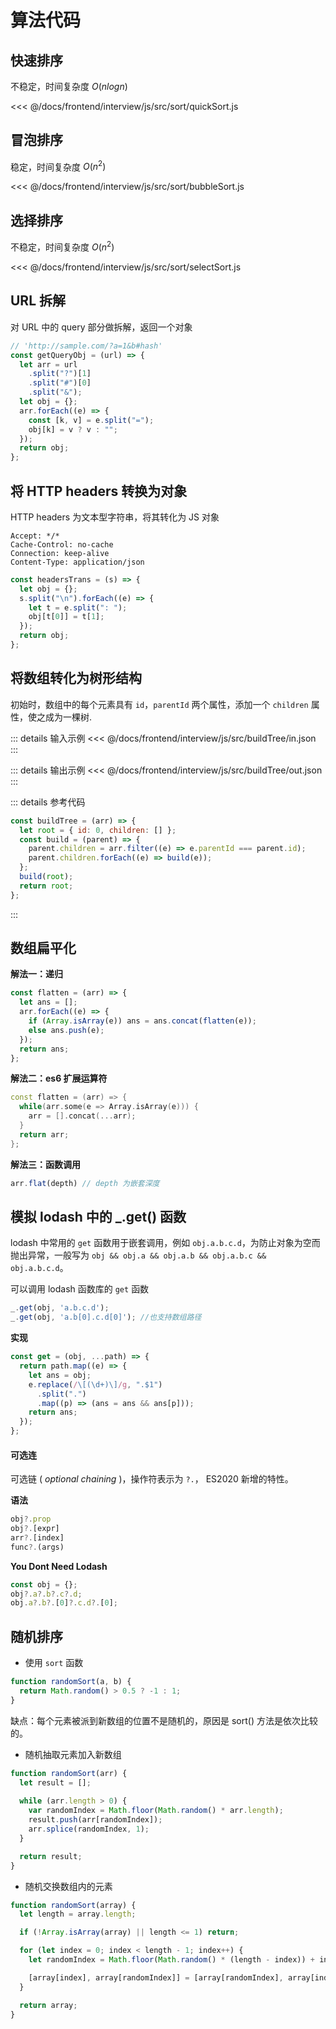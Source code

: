 # 算法代码

## 快速排序

不稳定，时间复杂度 $O(nlogn)$

<<< @/docs/frontend/interview/js/src/sort/quickSort.js

## 冒泡排序

稳定，时间复杂度 $O(n^2)$

<<< @/docs/frontend/interview/js/src/sort/bubbleSort.js

## 选择排序

不稳定，时间复杂度 $O(n^2)$

<<< @/docs/frontend/interview/js/src/sort/selectSort.js

## URL 拆解

对 URL 中的 query 部分做拆解，返回一个对象

```js
// 'http://sample.com/?a=1&b#hash'
const getQueryObj = (url) => {
  let arr = url
    .split("?")[1]
    .split("#")[0]
    .split("&");
  let obj = {};
  arr.forEach((e) => {
    const [k, v] = e.split("=");
    obj[k] = v ? v : "";
  });
  return obj;
};
```

## 将 HTTP headers 转换为对象

HTTP headers 为文本型字符串，将其转化为 JS 对象

```
Accept: */*
Cache-Control: no-cache
Connection: keep-alive
Content-Type: application/json
```

```js
const headersTrans = (s) => {
  let obj = {};
  s.split("\n").forEach((e) => {
    let t = e.split(": ");
    obj[t[0]] = t[1];
  });
  return obj;
};
```

## 将数组转化为树形结构

初始时，数组中的每个元素具有 `id`，`parentId` 两个属性，添加一个 `children` 属性，使之成为一棵树.

::: details 输入示例
<<< @/docs/frontend/interview/js/src/buildTree/in.json
:::

::: details 输出示例
<<< @/docs/frontend/interview/js/src/buildTree/out.json
:::

::: details 参考代码

```js
const buildTree = (arr) => {
  let root = { id: 0, children: [] };
  const build = (parent) => {
    parent.children = arr.filter((e) => e.parentId === parent.id);
    parent.children.forEach((e) => build(e));
  };
  build(root);
  return root;
};
```

:::

## 数组扁平化

**解法一：递归**

```js
const flatten = (arr) => {
  let ans = [];
  arr.forEach((e) => {
    if (Array.isArray(e)) ans = ans.concat(flatten(e));
    else ans.push(e);
  });
  return ans;
};
```

**解法二：es6 扩展运算符**

```cpp
const flatten = (arr) => {
  while(arr.some(e => Array.isArray(e))) {
    arr = [].concat(...arr);
  }
  return arr;
};
```

**解法三：函数调用**
```js
arr.flat(depth) // depth 为嵌套深度
```

## 模拟 lodash 中的 _.get() 函数

lodash 中常用的 `get` 函数用于嵌套调用，例如 `obj.a.b.c.d`，为防止对象为空而抛出异常，一般写为 `obj && obj.a && obj.a.b && obj.a.b.c && obj.a.b.c.d`。

可以调用 lodash 函数库的 `get` 函数

```js
_.get(obj, 'a.b.c.d');
_.get(obj, 'a.b[0].c.d[0]'); //也支持数组路径
```

**实现**

```js
const get = (obj, ...path) => {
  return path.map((e) => {
    let ans = obj;
    e.replace(/\[(\d+)\]/g, ".$1")
      .split(".")
      .map((p) => (ans = ans && ans[p]));
    return ans;
  });
};
```

#### 可选连

可选链 ( $optional \ chaining$ )，操作符表示为 `?.`， ES2020 新增的特性。

**语法**

```js
obj?.prop
obj?.[expr]
arr?.[index]
func?.(args)
```

**You Dont Need Lodash**

```js
const obj = {};
obj?.a?.b?.c?.d;
obj.a?.b?.[0]?.c.d?.[0];
```

## 随机排序

- 使用 `sort` 函数

```js
function randomSort(a, b) {
  return Math.random() > 0.5 ? -1 : 1;
}
```

缺点：每个元素被派到新数组的位置不是随机的，原因是 sort() 方法是依次比较的。

- 随机抽取元素加入新数组

```js
function randomSort(arr) {
  let result = [];
  
  while (arr.length > 0) {
    var randomIndex = Math.floor(Math.random() * arr.length);
    result.push(arr[randomIndex]);
    arr.splice(randomIndex, 1);
  }

  return result;
}
```

- 随机交换数组内的元素

```js
function randomSort(array) {
  let length = array.length;

  if (!Array.isArray(array) || length <= 1) return;

  for (let index = 0; index < length - 1; index++) {
    let randomIndex = Math.floor(Math.random() * (length - index)) + index;

    [array[index], array[randomIndex]] = [array[randomIndex], array[index]];
  }

  return array;
}
```

